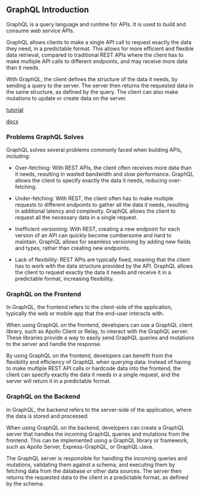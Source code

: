 ## GraphQL Introduction
GraphQL is a query language and runtime for APIs. It is used to build and consume web service APIs.

GraphQL allows clients to make a single API call to request exactly the data they need, in a predictable format. This allows for more efficient and flexible data retrieval, compared to traditional REST APIs where the client has to make multiple API calls to different endpoints, and may receive more data than it needs.

With GraphQL, the client defines the structure of the data it needs, by sending a query to the server. The server then returns the requested data in the same structure, as defined by the query. The client can also make mutations to update or create data on the server.

[tutorial](https://www.howtographql.com/basics/0-introduction/)

[docs](https://graphql.org/)

### Problems GraphQL Solves
GraphQL solves several problems commonly faced when building APIs, including:

- Over-fetching: With REST APIs, the client often receives more data than it needs, resulting in wasted bandwidth and slow performance. GraphQL allows the client to specify exactly the data it needs, reducing over-fetching.

- Under-fetching: With REST, the client often has to make multiple requests to different endpoints to gather all the data it needs, resulting in additional latency and complexity. GraphQL allows the client to request all the necessary data in a single request.

- Inefficient versioning: With REST, creating a new endpoint for each version of an API can quickly become cumbersome and hard to maintain. GraphQL allows for seamless versioning by adding new fields and types, rather than creating new endpoints.

- Lack of flexibility: REST APIs are typically fixed, meaning that the client has to work with the data structure provided by the API. GraphQL allows the client to request exactly the data it needs and receive it in a predictable format, increasing flexibility.

### GraphQL on the Frontend
In GraphQL, the frontend refers to the client-side of the application, typically the web or mobile app that the end-user interacts with.

When using GraphQL on the frontend, developers can use a GraphQL client library, such as Apollo Client or Relay, to interact with the GraphQL server. These libraries provide a way to easily send GraphQL queries and mutations to the server and handle the response.

By using GraphQL on the frontend, developers can benefit from the flexibility and efficiency of GraphQL when querying data. Instead of having to make multiple REST API calls or hardcode data into the frontend, the client can specify exactly the data it needs in a single request, and the server will return it in a predictable format.

### GraphQL on the Backend
In GraphQL, the backend refers to the server-side of the application, where the data is stored and processed.

When using GraphQL on the backend, developers can create a GraphQL server that handles the incoming GraphQL queries and mutations from the frontend. This can be implemented using a GraphQL library or framework, such as Apollo Server, Express-GraphQL, or GraphQL-Java.

The GraphQL server is responsible for handling the incoming queries and mutations, validating them against a schema, and executing them by fetching data from the database or other data sources. The server then returns the requested data to the client in a predictable format, as defined by the schema.

